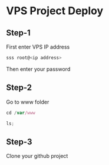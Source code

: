 # VPS Project Deploy

## Step-1

First enter VPS IP address

```js
sss root@<ip address>
```

Then enter your password

## Step-2

Go to www folder

```js
cd /var/www
```

```js
ls;
```

## Step-3

Clone your github project
